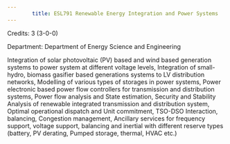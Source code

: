 ```yaml
---
        title: ESL791 Renewable Energy Integration and Power Systems
---
```

Credits: 3 (3-0-0)

Department: Department of Energy Science and Engineering

Integration of solar photovoltaic (PV) based and wind based generation systems to power system at different voltage levels, Integration of small- hydro, biomass gasifier based generations systems to LV distribution networks, Modelling of various types of storages in power systems, Power electronic based power flow controllers for transmission and distribution systems, Power flow analysis and State estimation, Security and Stability Analysis of renewable integrated transmission and distribution system, Optimal operational dispatch and Unit commitment, TSO-DSO Interaction, balancing, Congestion management, Ancillary services for frequency support, voltage support, balancing and inertial with different reserve types (battery, PV derating, Pumped storage, thermal, HVAC etc.)